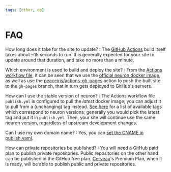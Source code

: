 ```yaml
---
tags: [other, op]
---
```


# FAQ

How long does it take for the site to update?
:  The [GitHub Actions](https://github.com/features/actions) build itself takes about ~15 seconds to run. It is generally expected for your site to update around that duration, and take no more than a minute.

Which environment is used to build and deploy the site?
: From the [Actions workflow file](https://github.com/srid/neuron-template/blob/master/.github/workflows/publish.yaml), it can be seen that we use the [official neuron docker image](https://neuron.zettel.page/docker.html), as well as use the  [peaceiris/actions-gh-pages](https://github.com/peaceiris/actions-gh-pages) action to push the built site to the `gh-pages` branch, that in turn gets deployed to GitHub's servers.

How can I use the stable version of neuron?
: The Actions workflow file `publish.yml` is configured to pull the *latest* docker image; you can adjust it to pull from a (unchanging) tag instead. [See here][docker-tags] for a list of available tags which correspond to neuron versions; generally you would pick the latest tag and put it in `publish.yml`. Then, your site will continue use the same neuron version, regardless of upstream development changes.

Can I use my own domain name?
: Yes, you can [set the CNAME in publish.yaml][cname].

How can private repositories be published?
: You will need a GitHub paid plan to publish private repositories. Public repositories on the other hand can be published in the GitHub free plan. [Cerveau](https://www.cerveau.app/)'s Premium Plan, when it is ready, will be able to publish public and private repositories.

[cname]: https://github.com/peaceiris/actions-gh-pages#%EF%B8%8F-add-cname-file-cname
[docker-tags]: https://hub.docker.com/r/sridca/neuron/tags?page=1&ordering=last_updated
